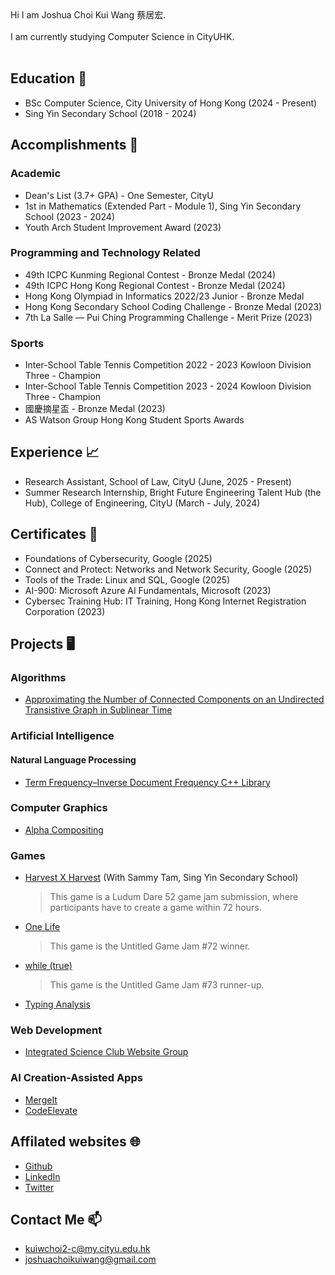 <head>
  <link rel="shortcut icon" type="image/x-icon" href="https://sandstormit.com/wp-content/uploads/2021/06/incognito-2231825_960_720-1.png">
  <meta name="google-site-verification" content="0SEcurk_dKLeFfJ4VC6azCpxCccwgnd3JkByYOdYncA" />
</head>
Hi I am Joshua Choi Kui Wang 蔡居宏.<br><br>
I am currently studying Computer Science in CityUHK.<br><br>

## Education 🏫
- BSc Computer Science, City University of Hong Kong (2024 - Present)
- Sing Yin Secondary School (2018 - 2024)

## Accomplishments 🏅
### Academic
- Dean's List (3.7+ GPA) - One Semester, CityU
- 1st in Mathematics (Extended Part - Module 1), Sing Yin Secondary School (2023 - 2024)
- Youth Arch Student Improvement Award (2023)

### Programming and Technology Related
- 49th ICPC Kunming Regional Contest - Bronze Medal (2024)
- 49th ICPC Hong Kong Regional Contest - Bronze Medal (2024)
- Hong Kong Olympiad in Informatics 2022/23 Junior - Bronze Medal
- Hong Kong Secondary School Coding Challenge - Bronze Medal (2023)
- 7th La Salle — Pui Ching Programming Challenge - Merit Prize (2023)

### Sports
- Inter-School Table Tennis Competition 2022 - 2023 Kowloon Division Three - Champion
- Inter-School Table Tennis Competition 2023 - 2024 Kowloon Division Three - Champion
- 國慶摘星盃 - Bronze Medal (2023)
- AS Watson Group Hong Kong Student Sports Awards

## Experience 📈
- Research Assistant, School of Law, CityU (June, 2025 - Present)
- Summer Research Internship, Bright Future Engineering Talent Hub (the Hub), College of Engineering, CityU (March - July, 2024)

## Certificates 📄
- Foundations of Cybersecurity, Google (2025)
- Connect and Protect: Networks and Network Security, Google (2025)
- Tools of the Trade: Linux and SQL, Google (2025)
- AI-900: Microsoft Azure AI Fundamentals, Microsoft (2023)
- Cybersec Training Hub: IT Training, Hong Kong Internet Registration Corporation (2023)

## Projects 🖥
### Algorithms
- [Approximating the Number of Connected Components on an Undirected Transistive Graph in Sublinear Time](https://github.com/joshuaSYSS/approxCCDegree)

### Artificial Intelligence
#### Natural Language Processing
- [Term Frequency–Inverse Document Frequency C++ Library](https://github.com/joshuaSYSS/tfidf)
<!--Include computer vision, game AI, and ML-->

### Computer Graphics
- [Alpha Compositing](https://github.com/joshuaSYSS/Alpha-Compositing)

<!--Cryptography-->

<!--Data Structures-->

### Games
- [Harvest X Harvest](https://revolution-game.itch.io/harvest-x-harvest) (With Sammy Tam, Sing Yin Secondary School)
  > This game is a Ludum Dare 52 game jam submission, where participants have to create a game within 72 hours.
- [One Life](https://revolution-game.itch.io/one-life)
  > This game is the Untitled Game Jam #72 winner.
- [while (true)](https://no1gameexpert.itch.io/while-true)
  > This game is the Untitled Game Jam #73 runner-up.
- [Typing Analysis](https://drive.google.com/file/d/14uewku59n2wDwYXnCJXVe0CYTEyVpZwT/view?usp=sharing)

<!--Programming Languages and Compiler-->

### Web Development
- [Integrated Science Club Website Group](https://is-club.netlify.app/)

<!--Open Sourced Projects-->

### AI Creation-Assisted Apps
- [MergeIt](https://poe.com/MergeIt)
- [CodeElevate](https://poe.com/CodeElevate)

## Affilated websites 🌐
- [Github](https://github.com/joshuaSYSS)
- [LinkedIn](https://www.linkedin.com/in/choikuiwang)
- [Twitter](https://twitter.com/6d07698448)

## Contact Me 📫
- [kuiwchoi2-c@my.cityu.edu.hk](mailto:kuiwchoi2-c@my.cityu.edu.hk)
- [joshuachoikuiwang@gmail.com](mailto:joshuachoikuiwang@gmail.com)
